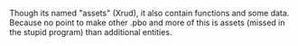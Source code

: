 Though its named "assets" (Xrud), it also contain functions and some data.
	 Because no point to make other .pbo and more of this is assets (missed in the stupid program)
	 than additional entities.
